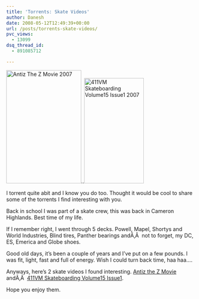 ```yaml
---
title: 'Torrents: Skate Videos'
author: Danesh
date: 2008-05-12T12:49:39+00:00
url: /posts/torrents-skate-videos/
pvc_views:
  - 13099
dsq_thread_id:
  - 891085712

---
```

[<img loading="lazy" class="alignnone size-full wp-image-549" title=" Antiz The Z Movie 2007" src="/wp-content/uploads/2008/05/158055w1.jpg" alt=" Antiz The Z Movie 2007" width="200" height="301" />][1]..[<img loading="lazy" class="alignnone size-full wp-image-550" title=" 411VM Skateboarding Volume15 Issue1 2007" src="/wp-content/uploads/2008/05/15-1cover3dsmall.gif" alt=" 411VM Skateboarding Volume15 Issue1 2007" width="159" height="280" />][2]

I torrent quite abit and I know you do too. Thought it would be cool to share some of the torrents I find interesting with you.

Back in school I was part of a skate crew, this was back in Cameron Highlands. Best time of my life.

If I remember right, I went through 5 decks. Powell, Mapel, Shortys and World Industries, Blind tires, Panther bearings andÃ‚Â  not to forget, my DC, ES, Emerica and Globe shoes.

Good old days, it&#8217;s been a couple of years and I&#8217;ve put on a few pounds. I was fit, light, fast and full of energy. Wish I could turn back time, haa haa&#8230;.

Anyways, here&#8217;s 2 skate videos I found interesting. [Antiz the Z Movie][3] andÃ‚Â  [411VM Skateboarding Volume15 Issue1][4].

Hope you enjoy them.

 [1]: /wp-content/uploads/2008/05/158055w1.jpg
 [2]: /wp-content/uploads/2008/05/15-1cover3dsmall.gif
 [3]: http://www.rlslog.net/antiz-the-z-movie-2007-dvdrip-xvid-haco/
 [4]: http://www.rlslog.net/411vm-skateboarding-volume15-issue1-2007-dvdrip-xvid-haco/#comment-324694